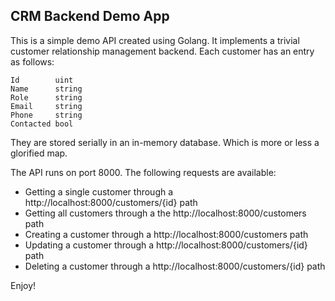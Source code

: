 ## CRM Backend Demo App

This is a simple demo API created using Golang. It implements a trivial customer relationship management backend.
Each customer has an entry as follows:

    Id        uint
    Name      string
    Role      string
    Email     string
    Phone     string
    Contacted bool

They are stored serially in an in-memory database. Which is more or less a glorified map.

The API runs on port 8000. The following requests are available:
- Getting a single customer through a http://localhost:8000/customers/{id} path
- Getting all customers through a the http://localhost:8000/customers path
- Creating a customer through a http://localhost:8000/customers path
- Updating a customer through a http://localhost:8000/customers/{id} path
- Deleting a customer through a http://localhost:8000/customers/{id} path

Enjoy!